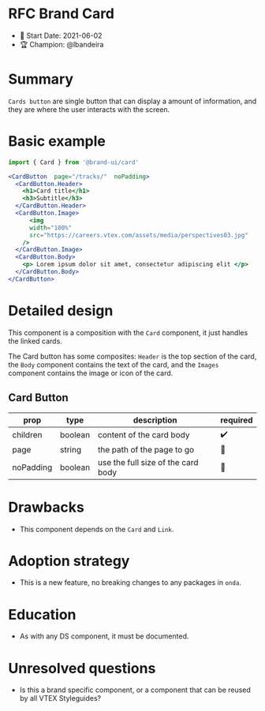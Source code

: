 # RFC Brand Card

- 📅 Start Date: 2021-06-02
- 🏆 Champion: @lbandeira

# Summary

`Cards button` are single button that can display a amount of information, and they are where the user interacts with the screen.

# Basic example

```jsx
import { Card } from '@brand-ui/card'

<CardButton  page="/tracks/"  noPadding>
  <CardButton.Header>
    <h1>Card title</h1>
    <h3>Subtitle</h3>
  </CardButton.Header>
  <CardButton.Image>
      <img
      width="100%"
      src="https://careers.vtex.com/assets/media/perspectives03.jpg"
    />
  </CardButton.Image>
  <CardButton.Body>
    <p> Lorem ipsum dolor sit amet, consectetur adipiscing elit </p>
  </CardButton.Body>
</CardButton>
```

# Detailed design

This component is a composition with the `Card` component, it just handles the linked cards.

The Card button has some composites: `Header` is the top section of the card, the `Body` component contains the text of the card, and the `Images` component contains the image or icon of the card. 

## Card Button

| prop     | type      | description                     | required |
| -------- | --------- | ------------------------------- | -------- |
| children | boolean | content of the card body | ✔️       |
| page | string | the path of the page to go | 🚫       |
| noPadding | boolean | use the full size of the card body | 🚫       |

# Drawbacks

- This component depends on the `Card` and `Link`.

# Adoption strategy

- This is a new feature, no breaking changes to any packages in `onda`.

# Education

- As with any DS component, it must be documented.

# Unresolved questions

- Is this a brand specific component, or a component that can be reused by all VTEX Styleguides?
